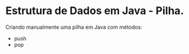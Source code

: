 # Estrutura de Dados em Java - Pilha.
<p>Criando manualmente uma pilha em Java com métodos:</p>
<ul>
<li>push</li>
<li>pop</li>
</ul>

